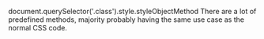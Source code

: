 document.querySelector('.class').style.styleObjectMethod
There are a lot of predefined methods, majority probably having the same use case as the normal CSS code.